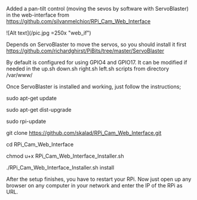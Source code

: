 Added a pan-tilt control (moving the sevos by software with ServoBlaster) in the web-interface from https://github.com/silvanmelchior/RPi_Cam_Web_Interface

![Alt text](/pic.jpg =250x "web_if")
 
Depends on ServoBlaster to move the servos, so you should install it first https://github.com/richardghirst/PiBits/tree/master/ServoBlaster

By default is configured for using GPIO4 and GPIO17. It can be modified if needed in the up.sh down.sh right.sh left.sh scripts from directory /var/www/

Once ServoBlaster is installed and working, just follow the instructions;

sudo apt-get update

sudo apt-get dist-upgrade

sudo rpi-update

git clone https://github.com/skalad/RPi_Cam_Web_Interface.git

cd RPi_Cam_Web_Interface

chmod u+x RPi_Cam_Web_Interface_Installer.sh

./RPi_Cam_Web_Interface_Installer.sh install

After the setup finishes, you have to restart your RPi. Now just open up any browser on any computer in your network and enter the IP of the RPi as URL.

